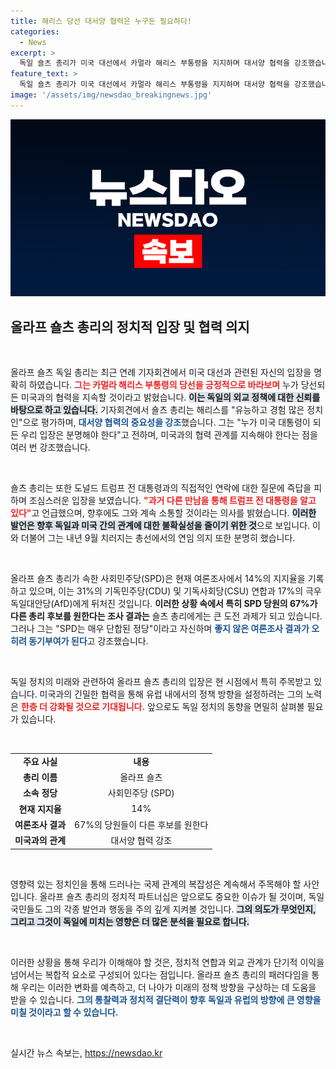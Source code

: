 ```yaml
---
title: 해리스 당선 대서양 협력은 누구든 필요하다!
categories:
  - News
excerpt: >
  독일 숄츠 총리가 미국 대선에서 카멀라 해리스 부통령을 지지하며 대서양 협력을 강조했습니다. 그는 연임 의지를 드러내나, 여론조사서 저조한 지지율에 위기감을 느끼고 있습니다. 과연 그가 총선에서 반전을 이룰 수 있을까요?
feature_text: >
  독일 숄츠 총리가 미국 대선에서 카멀라 해리스 부통령을 지지하며 대서양 협력을 강조했습니다. 그는 연임 의지를 드러내나, 여론조사서 저조한 지지율에 위기감을 느끼고 있습니다. 과연 그가 총선에서 반전을 이룰 수 있을까요?
image: '/assets/img/newsdao_breakingnews.jpg'
---
```


<p><img src="/assets/img/newsdao_breakingnews.jpg" alt="firstkoreanews 속보" /></p>

<h2 data-ke-size="size26">올라프 숄츠 총리의 정치적 입장 및 협력 의지</h2>

<p data-ke-size="size16">&nbsp;</p>

<p>올라프 숄츠 독일 총리는 최근 연례 기자회견에서 미국 대선과 관련된 자신의 입장을 명확히 하였습니다. <b><span style="color: #ee2323;">그는 카멀라 해리스 부통령의 당선을 긍정적으로 바라보며</span></b> 누가 당선되든 미국과의 협력을 지속할 것이라고 밝혔습니다. <b><span style="background-color: #21538527;">이는 독일의 외교 정책에 대한 신뢰를 바탕으로 하고 있습니다.</span></b> 기자회견에서 숄츠 총리는 해리스를 "유능하고 경험 많은 정치인"으로 평가하며, <b><span style="color: #1a5490;">대서양 협력의 중요성을 강조</span></b>했습니다. 그는 "누가 미국 대통령이 되든 우리 입장은 분명해야 한다"고 전하며, 미국과의 협력 관계를 지속해야 한다는 점을 여러 번 강조했습니다.</p>

<p data-ke-size="size16">&nbsp;</p>

<p>숄츠 총리는 또한 도널드 트럼프 전 대통령과의 직접적인 연락에 대한 질문에 즉답을 피하며 조심스러운 입장을 보였습니다. <b><span style="color: #ee2323;">"과거 다른 만남을 통해 트럼프 전 대통령을 알고 있다"</span></b>고 언급했으며, 향후에도 그와 계속 소통할 것이라는 의사를 밝혔습니다. <b><span style="background-color: #21538527;">이러한 발언은 향후 독일과 미국 간의 관계에 대한 불확실성을 줄이기 위한 것</span></b>으로 보입니다. 이와 더불어 그는 내년 9월 치러지는 총선에서의 연임 의지 또한 분명히 했습니다.</p>

<p data-ke-size="size16">&nbsp;</p>

<p>올라프 숄츠 총리가 속한 사회민주당(SPD)은 현재 여론조사에서 14%의 지지율을 기록하고 있으며, 이는 31%의 기독민주당(CDU) 및 기독사회당(CSU) 연합과 17%의 극우 독일대안당(AfD)에게 뒤처진 것입니다. <b><span style="ee2323;">이러한 상황 속에서 특히 SPD 당원의 67%가 다른 총리 후보를 원한다는 조사 결과는</span></b> 숄츠 총리에게는 큰 도전 과제가 되고 있습니다. 그러나 그는 "SPD는 매우 단합된 정당"이라고 자신하며 <b><span style="color: #1a5490;">좋지 않은 여론조사 결과가 오히려 동기부여가 된다</span></b>고 강조했습니다.</p>

<p data-ke-size="size16">&nbsp;</p>

<p>독일 정치의 미래와 관련하여 올라프 숄츠 총리의 입장은 현 시점에서 특히 주목받고 있습니다. 미국과의 긴밀한 협력을 통해 유럽 내에서의 정책 방향을 설정하려는 그의 노력은 <b><span style="color: #ee2323;">한층 더 강화될 것으로 기대됩니다.</span></b> 앞으로도 독일 정치의 동향을 면밀히 살펴볼 필요가 있습니다.</p>

<p data-ke-size="size16">&nbsp;</p>

<table style="width: 100%; border-collapse: collapse;">
<tr>
<td style="text-align: center; height: 17px;"><b>주요 사실</b></td>
<td style="text-align: center; height: 17px;"><b>내용</b></td>
</tr>
<tr>
<td style="text-align: center; height: 17px;"><b>총리 이름</b></td>
<td style="text-align: center; height: 17px;">올라프 숄츠</td>
</tr>
<tr>
<td style="text-align: center; height: 17px;"><b>소속 정당</b></td>
<td style="text-align: center; height: 17px;">사회민주당 (SPD)</td>
</tr>
<tr>
<td style="text-align: center; height: 17px;"><b>현재 지지율</b></td>
<td style="text-align: center; height: 17px;">14%</td>
</tr>
<tr>
<td style="text-align: center; height: 17px;"><b>여론조사 결과</b></td>
<td style="text-align: center; height: 17px;">67%의 당원들이 다른 후보를 원한다</td>
</tr>
<tr>
<td style="text-align: center; height: 17px;"><b>미국과의 관계</b></td>
<td style="text-align: center; height: 17px;">대서양 협력 강조</td>
</tr>
</table>

<p data-ke-size="size16">&nbsp;</p>

<p>영향력 있는 정치인을 통해 드러나는 국제 관계의 복잡성은 계속해서 주목해야 할 사안입니다. 올라프 숄츠 총리의 정치적 파트너십은 앞으로도 중요한 이슈가 될 것이며, 독일 국민들도 그의 각종 발언과 행동을 주의 깊게 지켜볼 것입니다. <b><span style="background-color: #21538527;">그의 의도가 무엇인지, 그리고 그것이 독일에 미치는 영향은 더 많은 분석을 필요로 합니다.</span></b> </p>

<p data-ke-size="size16">&nbsp;</p>

<p>이러한 상황을 통해 우리가 이해해야 할 것은, 정치적 연합과 외교 관계가 단기적 이익을 넘어서는 복합적 요소로 구성되어 있다는 점입니다. 올라프 숄츠 총리의 패러다임을 통해 우리는 이러한 변화를 예측하고, 더 나아가 미래의 정책 방향을 구상하는 데 도움을 받을 수 있습니다. <b><span style="color: #1a5490;">그의 통찰력과 정치적 결단력이 향후 독일과 유럽의 방향에 큰 영향을 미칠 것이라고 할 수 있습니다.</span></b> </p>

<p data-ke-size="size16">&nbsp;</p>
실시간 뉴스 속보는, <a href="https://newsdao.kr" rel="dofollow">https://newsdao.kr</a>


